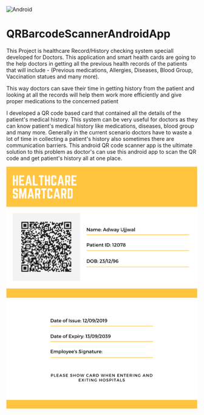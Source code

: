 ![Android](https://img.shields.io/badge/Android-3DDC84?style=for-the-badge&logo=android&logoColor=white)
# QRBarcodeScannerAndroidApp


This Project is healthcare Record/History checking system speciall developed for Doctors. This application and smart health cards are going to the help doctors in getting all the previous health records of the patients that will include - (Previous medications, Allergies, Diseases, Blood Group, Vaccination statues and many more).

This way doctors can save their time in getting history from the patient and looking at all the records will help them work more efficiently and give proper medications to the concerned patient

I developed a QR code based card that contained all the details of the patient's medical history. This system can be very useful for doctors as they can know patient's medical history like medications, diseases, blood group and many more. Generally in the current scenario doctors have to waste a lot of time in collecting a patient's history also sometimes there are communication barriers. This android QR code scanner app is the ultimate solution to this problem as doctor's can use this android app to scan the QR code and get patient's history all at one place.

![](1.png)
![](2.png)
